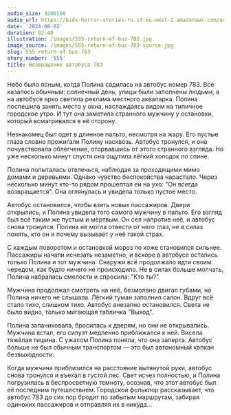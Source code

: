 ```yaml
---
audio_size: 3200160
audio_url: https://kids-horror-stories-ru.s3.eu-west-1.amazonaws.com/audio/555-return-of-bus-783.mp3
date: '2024-08-02'
duration: 02:40
illustration: /images/555-return-of-bus-783.jpg
image_source: /images/555-return-of-bus-783-source.jpg
slug: 555-return-of-bus-783
story_number: '555'
title: Возвращение автобуса 783
---
```


Небо было ясным, когда Полина садилась на автобус номер 783. Всё казалось обычным: солнечный день, улицы были заполнены людьми, а на автобусе ярко светила реклама местного аквапарка. Полина поспешила занять место у окна, наслаждаясь видом на типичное городское утро. И тут она заметила странного мужчину у остановки, который всматривался в её сторону.

Незнакомец был одет в длинное пальто, несмотря на жару. Его пустые глаза словно прожигали Полину насквозь. Автобус тронулся, и она почувствовала облегчение, оторвавшись от этого странного взгляда. Но уже несколько минут спустя она ощутила лёгкий холодок по спине.

Полина попыталась отвлечься, наблюдая за проходящими мимо домами и деревьями. Однако чувство беспокойства нарастало. Через несколько минут кто-то рядом прошептал ей на ухо: "Он всегда возвращается". Она оглянулась и увидела только пустое место.

Автобус остановился, чтобы взять новых пассажиров. Двери открылись, и Полина увидела того самого мужчину в пальто. Его взгляд был всё таким же пустым и мёртвым. Он сел напротив неё, и автобус снова тронулся. Полина не могла отвести от него глаз, не в силах понять, кто он и почему вызывает у неё такой страх.

С каждым поворотом и остановкой мороз по коже становился сильнее. Пассажиры начали исчезать незаметно, и вскоре в автобусе остались только Полина и тот мужчина. Снаружи всё продолжало идти своим чередом, как будто ничего не происходило. Не в силах больше молчать, Полина набралась смелости и спросила: "Кто ты?"

Мужчина продолжал смотреть на неё, безмолвно двигал губами, но Полина ничего не слышала. Лёгкий туман заполнил салон. Вдруг всё стало тихо, слишком тихо. Автобус внезапно остановился. Света не было видно, только мигающая табличка "Выход".

Полина запаниковала, бросилась к дверям, но они не открывались. Мужчина встал, его силуэт медленно приближался к ней. Висела тяжёлая тишина. С ужасом Полина поняла, что она заперта. Автобус больше не был обычным транспортом — это был автономный капкан безвыходности.

Когда мужчина приблизился на расстояние вытянутой руки, автобус снова тронулся и въехал в густой лес. Свет исчез полностью, и Полина погрузилась в беспросветную темноту, осознав, что этот автобус был её последним путешествием. Городской фольклор рассказывает, что автобус 783 до сих пор бродит по забытым маршрутам, забирая одиноких пассажиров и отправляя их в никуда...
